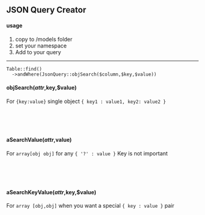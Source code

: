 ## JSON Query Creator

#### usage 
1. copy to /models folder
2. set your namespace
3. Add to your query

---

```
Table::find()
  ->andWhere(JsonQuery::objSearch($column,$key,$value))
```

#### objSearch($attr,$key,$value)

For `{key:value}` single object `{ key1 : value1, key2: value2 }`

<br><br><br>

#### aSearchValue($attr,$value)

For `array[obj obj]` for any `{ '?' : value }` 
Key is not important


<br><br><br>

#### aSearchKeyValue($attr,$key,$value)

For `array [obj,obj]` when you want a special `{ key : value }` pair
